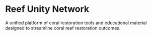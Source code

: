 # Reef Unity Network
A unified platform of coral restoration tools and educational material designed to streamline coral reef restoration outcomes.
